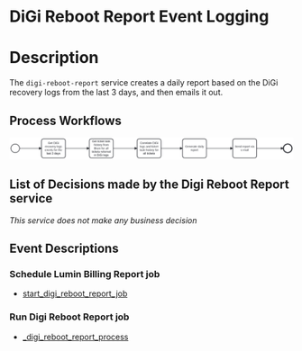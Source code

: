 # DiGi Reboot Report Event Logging

# Description

The `digi-reboot-report` service creates a daily report based on the DiGi recovery logs from the last 3 days, 
and then emails it out.

## Process Workflows
![[](../../images/22-digi-reboot-report.png)](../../images/22-digi-reboot-report.png)

## List of Decisions made by the Digi Reboot Report service
_This service does not make any business decision_

## Event Descriptions
### Schedule Lumin Billing Report job
* [start_digi_reboot_report_job](../services/digi-reboot-report/actions/start_digi_reboot_report_job.md)

### Run Digi Reboot Report job
* [_digi_reboot_report_process](../services/digi-reboot-report/actions/_digi_reboot_report_process.md)